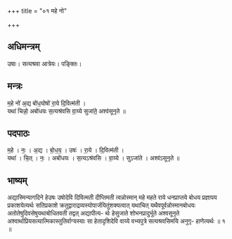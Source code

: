 +++
title = "०१ महे नो"

+++
## अधिमन्त्रम्
उषाः। सत्यश्रवा आत्रेयः। पङ्क्तिः।

## मन्त्रः
म॒हे नो॑ अ॒द्य बो॑ध॒योषो॑ रा॒ये दि॒वित्म॑ती ।  
यथा॑ चिन्नो॒ अबो॑धयः स॒त्यश्र॑वसि वा॒य्ये सुजा॑ते॒ अश्व॑सूनृते ॥

## पदपाठः
म॒हे । नः॒ । अ॒द्य । बो॒ध॒य॒ । उषः॑ । रा॒ये । दि॒वित्म॑ती ।  
यथा॑ । चि॒त् । नः॒ । अबो॑धयः । स॒त्यऽश्र॑वसि । वा॒य्ये । सुऽजा॑ते । अश्व॑ऽसूनृते ॥

## भाष्यम्
अद्यास्मिन्यागदिने हेउषः उषोदेवि दिवित्मती दीप्तिमती त्वन्नोस्मान् महे महते राये धनप्राप्तये बोधय प्रज्ञापय प्रकाशयेत्यर्थः सतिप्रकाशे क्रतुद्वाराद्रव्यस्योपार्जयितुंशक्यत्वात् यथाचित् यथैवपूर्वन्नोस्मानबोधयः अतोतेषुदिवसेषुयथाबोधितवती तद्वत् अद्यापीत्य- र्थः हेसुजाते शोभनप्रादुर्भूते अश्वसूनृते अश्वार्थाप्रियसत्यात्मिकास्तुतिर्वाग्यस्याः सा हेतादृशिदेवि वाय्ये वभ्यपुत्रे सत्यश्रवसिमयि अनुगृ- हाणेत्यर्थः ॥ १ ॥